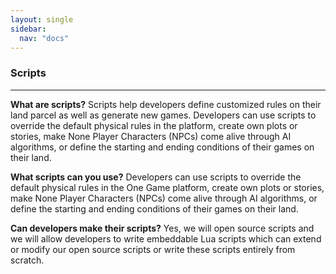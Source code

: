 ```yaml
---
layout: single
sidebar:
  nav: "docs"
---
```


### Scripts
-----------------------------

**What are scripts?**
Scripts help developers define customized rules on their land parcel as well as generate new games. Developers can use scripts to override the default physical rules in the platform, create own plots or stories, make None Player Characters (NPCs) come alive through AI algorithms, or define the
starting and ending conditions of their games on their land.


**What scripts can you use?**
Developers can use scripts to override the default physical
rules in the One Game platform, create own plots or stories, make None Player Characters (NPCs) come alive through AI algorithms, or define the starting and ending conditions of their games on their land.

**Can developers make their scripts?**
Yes, we will open source scripts and we will allow developers to write embeddable Lua scripts which can extend or modify our open source scripts or write these scripts entirely from scratch.
